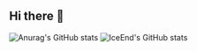 ## Hi there 👋
![Anurag's GitHub stats](https://github-readme-stats.vercel.app/api?username=mir1ce)
![IceEnd's GitHub stats](https://github-immortality.vercel.app/api?username=mir1ce)
